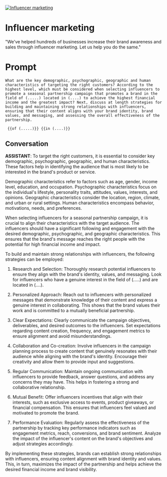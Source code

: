 
[![Influencer marketing](https://flow-prompt-covers.s3.us-west-1.amazonaws.com/icon/cute/cute_2.png)]()
# Influencer marketing 
"We've helped hundreds of businesses increase their brand awareness and sales through influencer marketing. Let us help you do the same."



# Prompt

```
What are the key demographic, psychographic, geographic and human characteristics of targeting the right customers? According to the highest level, which must be considered when selecting influencers to promote a seasonal partnership campaign that promotes a brand in the field of (.....) located in (....) to achieve the highest financial income and the greatest impact? Next, discuss at length strategies for building and maintaining strong relationships with influencers, ensuring that their content aligns with your brand identity, brand values, and messaging, and assessing the overall effectiveness of the partnership.

 {{of (.....)}} {{in (....)}}
```

## Conversation

**ASSISTANT**: To target the right customers, it is essential to consider key demographic, psychographic, geographic, and human characteristics. These factors help in identifying the audience that is most likely to be interested in the brand's product or service. 



Demographic characteristics refer to factors such as age, gender, income level, education, and occupation. Psychographic characteristics focus on the individual's lifestyle, personality traits, attitudes, values, interests, and opinions. Geographic characteristics consider the location, region, climate, and urban or rural settings. Human characteristics encompass behavior, motivations, needs, and preferences.



When selecting influencers for a seasonal partnership campaign, it is crucial to align their characteristics with the target audience. The influencers should have a significant following and engagement with the desired demographic, psychographic, and geographic characteristics. This ensures that the brand's message reaches the right people with the potential for high financial income and impact.



To build and maintain strong relationships with influencers, the following strategies can be employed:



1. Research and Selection: Thoroughly research potential influencers to ensure they align with the brand's identity, values, and messaging. Look for influencers who have a genuine interest in the field of (.....) and are located in (....).



2. Personalized Approach: Reach out to influencers with personalized messages that demonstrate knowledge of their content and express a genuine interest in collaborating. This shows that the brand values their work and is committed to a mutually beneficial partnership.



3. Clear Expectations: Clearly communicate the campaign objectives, deliverables, and desired outcomes to the influencers. Set expectations regarding content creation, frequency, and engagement metrics to ensure alignment and avoid misunderstandings.



4. Collaboration and Co-creation: Involve influencers in the campaign planning process to create content that genuinely resonates with their audience while aligning with the brand's identity. Encourage their creativity and allow them to provide input and suggestions.



5. Regular Communication: Maintain ongoing communication with influencers to provide feedback, answer questions, and address any concerns they may have. This helps in fostering a strong and collaborative relationship.



6. Mutual Benefit: Offer influencers incentives that align with their interests, such as exclusive access to events, product giveaways, or financial compensation. This ensures that influencers feel valued and motivated to promote the brand.



7. Performance Evaluation: Regularly assess the effectiveness of the partnership by tracking key performance indicators such as engagement metrics, reach, conversions, and brand sentiment. Analyze the impact of the influencer's content on the brand's objectives and adjust strategies accordingly.



By implementing these strategies, brands can establish strong relationships with influencers, ensuring content alignment with brand identity and values. This, in turn, maximizes the impact of the partnership and helps achieve the desired financial income and brand visibility.


